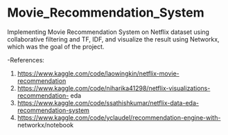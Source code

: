 # Movie_Recommendation_System
Implementing Movie Recommendation System on Netflix dataset using collaborative filtering and TF, IDF, and visualize the result using Networkx, which was the goal of the project.

-References:
1. https://www.kaggle.com/code/laowingkin/netflix-movie-recommendation
2. https://www.kaggle.com/code/niharika41298/netflix-visualizations-recommendation-
eda
3. https://www.kaggle.com/code/ssathishkumar/netflix-data-eda-recommendation-system
4. https://www.kaggle.com/code/yclaudel/recommendation-engine-with-
networkx/notebook
